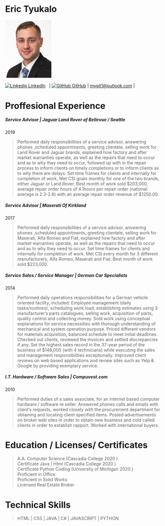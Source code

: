  # Eric Tyukalo
  <img src="https://github.com/tyukie2/Resume/blob/main/profile.jpg" alt="Profile Picture" width="150">
  
[![Linkedin](https://i.stack.imgur.com/gVE0j.png) LinkedIn](https://www.linkedin.com/in/eric-tyukalo-b046981a6/)
&nbsp; |
[![GitHub](https://i.stack.imgur.com/tskMh.png) GitHub](https://github.com/) |
mygit1@outlook.com |





# Proffesional Experience

##### Service Advisor  | Jaguar Land Rover of Bellevue / Seattle
2019
> Performed daily responsibilities of a service advisor, answering phones ,scheduled appointments, greeting clientele, selling work for Land Rover and Jaguar brands, explained how factory and after market warranties operate, as well as the repairs that need to occur and as to why they need to occur, followed up with in the repair process to inform clients on timely completions or to inform clients as to why there are delays. Set time frames for clients and internally for completion of work, Met CSI goals monthly for one of the two brands, either Jaguar or Land Rover. Best month of work sold $203,000, average repair order hours of 4.1hours per repair order (national average is 2.3-2.8) with an average repair order revenue of $1250.00.

##### Service Advisor | Maserati Of Kirkland
2017
>  Performed daily responsibilities of a service advisor, answering phones ,scheduled appointments, greeting clientele, selling work for Maserati, Alfa Romeo and Fiat, explained how factory and after market warranties operate, as well as the repairs that need to occur and as to why they need to occur. Set time frames for clients and internally for completion of work. Met CSI every month for 3 different manufacturers, Alfa Romeo, Maserati and Fiat. Best month of work sold $223,000.

##### Service Sales /  Service Manager | German Car Specialists
2014
>Performed daily operations responsibilities for a German vehicle oriented facility, included: Employee management (daily tasks/routines), scheduling work load, establishing estimates using 3 manufacturer’s parts catalogues, selling work, acquisition of parts, quality control and collecting money. Sold work using conceptual explanations for service necessities with thorough understanding of mechanical and system operation purpose. Priced different vendors for materials acquisition, balanced schedule to meet initial deadlines. Checked out clients, reviewed the invoices and settled discrepancies if any. Set the highest sales record in the 37-year period of the business of $148,000 (with 4 technicians) while executing the sales and management responsibilities exceptionally. Improved client reviews on web based applications and review sites such as Yelp & Google by providing exemplary service.

##### I.T. Hardware / Software Sales | Compuvest.com
2010
>Performed duties of a sales associate, for an internet based computer hardware / software re seller. Answered phones calls and emails with client’s requests, worked closely with the procurement department for obtaining and locating client specified items. Posted advertisements on broker web sites in order to obtain new business and cold called clients in order to establish rapport. Worked with international buyers. 

# Education / Licenses/ Certificates

> A.A. Computer Science (Cascadia College 2020 )<br>
Certificate Java | Html (Cascadia College 2020 )<br>
Certificate Python Coding (University of Michigan 2020 )<br>
Proficient in Office <br>
Proficient in Solid Works <br>
Licensed Real Estate Broker <br>

# Technical Skills
>HTML | CSS | JAVA | C# | JAVASCRIPT | PYTHON
